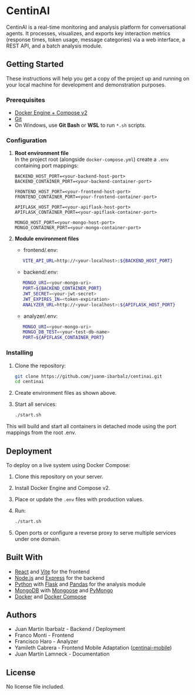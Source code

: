 # CentinAI

CentinAI is a real-time monitoring and analysis platform for conversational agents. It processes, visualizes, and exports key interaction metrics (response times, token usage, message categories) via a web interface, a REST API, and a batch analysis module.

## Getting Started

These instructions will help you get a copy of the project up and running on your local machine for development and demonstration purposes.

### Prerequisites

- [Docker Engine + Compose v2](https://docs.docker.com/compose/install/)
- [Git](https://git-scm.com/)
- On Windows, use **Git Bash** or **WSL** to run `*.sh` scripts.

### Configuration

1. **Root environment file**  
   In the project root (alongside `docker-compose.yml`) create a `.env` containing port mappings:

   ```env
   BACKEND_HOST_PORT=<your-backend-host-port>
   BACKEND_CONTAINER_PORT=<your-backend-container-port>

   FRONTEND_HOST_PORT=<your-frontend-host-port>
   FRONTEND_CONTAINER_PORT=<your-frontend-container-port>

   APIFLASK_HOST_PORT=<your-apiflask-host-port>
   APIFLASK_CONTAINER_PORT=<your-apiflask-container-port>

   MONGO_HOST_PORT=<your-mongo-host-port>
   MONGO_CONTAINER_PORT=<your-mongo-container-port>

   ```

2. **Module environment files**

   - frontend/.env:

   ```bash
      VITE_API_URL=http://<your-localhost>:${BACKEND_HOST_PORT}
   ```

   - backend/.env:

   ```bash
      MONGO_URI=<your-mongo-uri>
      PORT=${BACKEND_CONTAINER_PORT}
      JWT_SECRET=<your-jwt-secret>
      JWT_EXPIRES_IN=<token-expiration>
      ANALYZER_URL=http://<your-localhost>:${APIFLASK_HOST_PORT}
   ```

   - analyzer/.env:

   ```bash
      MONGO_URI=<your-mongo-uri>
      MONGO_DB_TEST=<your-test-db-name>
      PORT=${APIFLASK_CONTAINER_PORT}
   ```

### Installing

1. Clone the repository:

   ```bash
   git clone https://github.com/juanm-ibarbalz/centinai.git
   cd centinai
   ```

2. Create environment files as shown above.

3. Start all services:

   ```bash
   ./start.sh
   ```

This will build and start all containers in detached mode using the port mappings from the root .env.

## Deployment

To deploy on a live system using Docker Compose:

1. Clone this repository on your server.
2. Install Docker Engine and Compose v2.
3. Place or update the `.env` files with production values.
4. Run:

   ```bash
   ./start.sh
   ```

5. Open ports or configure a reverse proxy to serve multiple services under one domain.

## Built With

- [React](https://reactjs.org/) and [Vite](https://vitejs.dev/) for the frontend
- [Node.js](https://nodejs.org/) and [Express](https://expressjs.com/) for the backend
- [Python](https://www.python.org/) with [Flask](https://flask.palletsprojects.com/) and [Pandas](https://pandas.pydata.org/) for the analysis module
- [MongoDB](https://www.mongodb.com/) with [Mongoose](https://mongoosejs.com/) and [PyMongo](https://pymongo.readthedocs.io/)
- [Docker](https://www.docker.com/) and [Docker Compose](https://docs.docker.com/compose/)

## Authors

- Juan Martín Ibarbalz - Backend / Deployment
- Franco Monti - Frontend
- Francisco Haro - Analyzer
- Yamileth Cabrera - Frontend Mobile Adaptation ([centinai-mobile](https://github.com/juanm-ibarbalz/centinai-mobile))
- Juan Martín Lamneck - Documentation

## License

No license file included.
